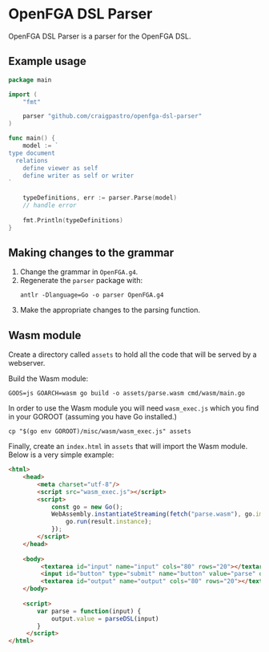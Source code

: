 # OpenFGA DSL Parser

OpenFGA DSL Parser is a parser for the OpenFGA DSL.

## Example usage

```go
package main

import (
	"fmt"

	parser "github.com/craigpastro/openfga-dsl-parser"
)

func main() {
	model := `
type document
  relations
    define viewer as self
    define writer as self or writer
`
			
	typeDefinitions, err := parser.Parse(model)
	// handle error
	
	fmt.Println(typeDefinitions)
}
```

## Making changes to the grammar

1. Change the grammar in `OpenFGA.g4`.
2. Regenerate the `parser` package with:
    ```
    antlr -Dlanguage=Go -o parser OpenFGA.g4
    ```
3. Make the appropriate changes to the parsing function. 

## Wasm module

Create a directory called `assets` to hold all the code that will be served by a webserver.

Build the Wasm module:
```
GOOS=js GOARCH=wasm go build -o assets/parse.wasm cmd/wasm/main.go
```

In order to use the Wasm module you will need `wasm_exec.js` which you find in your GOROOT (assuming you have Go installed.)
```
cp "$(go env GOROOT)/misc/wasm/wasm_exec.js" assets
```

Finally, create an `index.html` in `assets` that will import the Wasm module. Below is a very simple example:
```html
<html>
    <head>
        <meta charset="utf-8"/>
        <script src="wasm_exec.js"></script>
        <script>
            const go = new Go();
            WebAssembly.instantiateStreaming(fetch("parse.wasm"), go.importObject).then((result) => {
                go.run(result.instance);
            });
        </script>
    </head>
    
    <body>
         <textarea id="input" name="input" cols="80" rows="20"></textarea>
         <input id="button" type="submit" name="button" value="parse" onclick="parse(input.value)"/>
         <textarea id="output" name="output" cols="80" rows="20"></textarea>
    </body>
    
    <script>
        var parse = function(input) {
            output.value = parseDSL(input)
        }
     </script>
</html>
```
